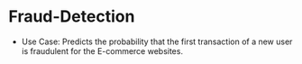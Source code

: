 # Fraud-Detection

* Use Case: Predicts the probability that the first transaction of a new user is fraudulent for the E-commerce websites.